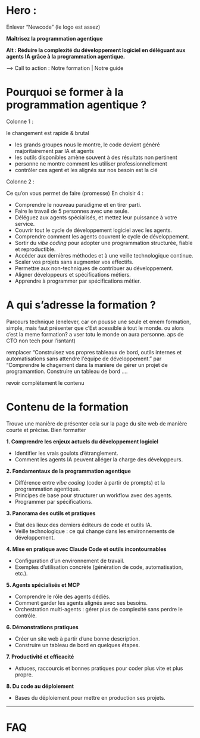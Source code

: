 # Hero :

Enlever “Newcode” (le logo est assez)

**Maîtrisez la programmation agentique**

**Alt : Réduire la complexité du développement logiciel en déléguant aux agents IA grâce à la programmation agentique.**

—> Call to action : Notre formation | Notre guide 

# Pourquoi se former à la programmation agentique ?

Colonne 1 : 

le changement est rapide & brutal

- les grands groupes nous le montre, le code devient généré majoritairement par IA et agents
- les outils disponibles amène souvent à des résultats non pertinent
- personne ne montre comment les utiliser professionnellement
- contrôler ces agent et les alignés sur nos besoin est la clé

Colonne 2 : 

Ce qu’on vous permet de faire (promesse) En choisir 4 : 

- Comprendre le nouveau paradigme et en tirer parti.
- Faire le travail de 5 personnes avec une seule.
- Déléguez aux agents spécialisés, et mettez leur puissance à votre service.
- Couvrir tout le cycle de développement logiciel avec les agents.
- Comprendre comment les agents couvrent le cycle de développement.
- Sortir du *vibe coding* pour adopter une programmation structurée, fiable et reproductible.
- Accéder aux dernières méthodes et à une veille technologique continue.
- Scaler vos projets sans augmenter vos effectifs.
- Permettre aux non-techniques de contribuer au développement.
- Aligner développeurs et spécifications métiers.
- Apprendre à programmer par spécifications métier.

# A qui s’adresse la formation ?

Parcours technique (enelever, car on pousse une seule et emem formation, simple, mais faut présenter que c’Est acessible à tout le monde. ou alors c’est la meme formation? a vser totu le monde on aura personne. aps de CTO non tech pour l’isntant)

remplacer “Construisez vos propres tableaux de bord, outils internes et automatisations sans attendre l'équipe de développement.” par “Comprendre le chagement dans la maniere de gérer un projet de programamtion. Construire un tableau de bord ….

revoir complètement le contenu

# **Contenu de la formation**

Trouve une manière de présenter cela sur la page du site web de manière courte et précise. Bien formatter

**1. Comprendre les enjeux actuels du développement logiciel**

- Identifier les vrais goulots d’étranglement.
- Comment les agents IA peuvent alléger la charge des développeurs.

**2. Fondamentaux de la programmation agentique**

- Différence entre *vibe coding* (coder à partir de prompts) et la programmation agentique.
- Principes de base pour structurer un workflow avec des agents.
- Programmer par spécifications.

**3. Panorama des outils et pratiques**

- État des lieux des derniers éditeurs de code et outils IA.
- Veille technologique : ce qui change dans les environnements de développement.

**4. Mise en pratique avec Claude Code et outils incontournables**

- Configuration d’un environnement de travail.
- Exemples d’utilisation concrète (génération de code, automatisation, etc.).

**5. Agents spécialisés et MCP**

- Comprendre le rôle des agents dédiés.
- Comment garder les agents alignés avec ses besoins.
- Orchestration multi-agents : gérer plus de complexité sans perdre le contrôle.

**6. Démonstrations pratiques**

- Créer un site web à partir d’une bonne description.
- Construire un tableau de bord en quelques étapes.

**7. Productivité et efficacité**

- Astuces, raccourcis et bonnes pratiques pour coder plus vite et plus propre.

**8. Du code au déploiement**

- Bases du déploiement pour mettre en production ses projets.

---

# FAQ